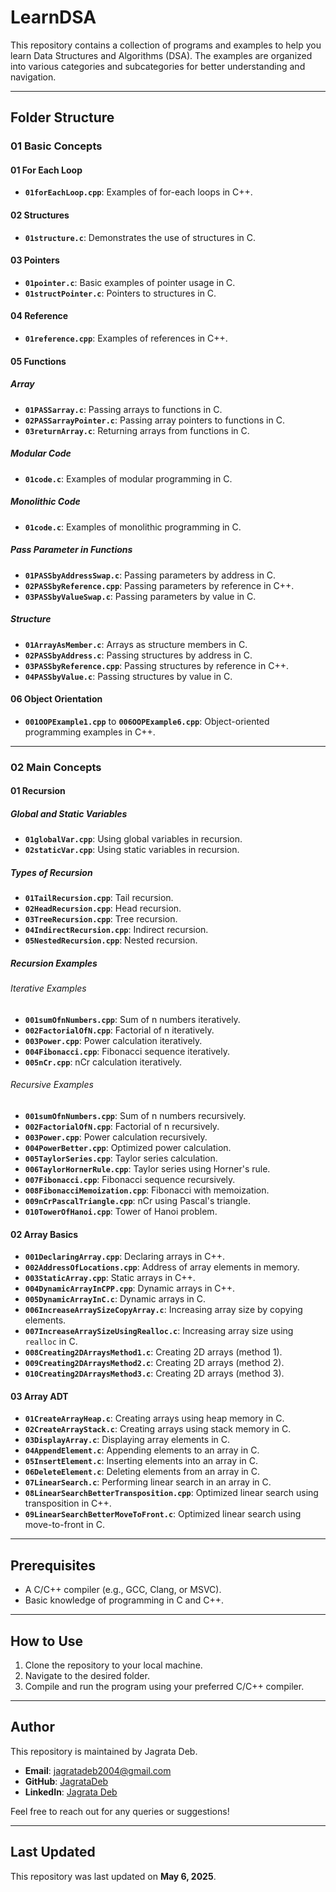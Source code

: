 # LearnDSA

This repository contains a collection of programs and examples to help you learn Data Structures and Algorithms (DSA). The examples are organized into various categories and subcategories for better understanding and navigation.

---

## Folder Structure

### 01 Basic Concepts

#### 01 For Each Loop
- **`01forEachLoop.cpp`**: Examples of for-each loops in C++.

#### 02 Structures
- **`01structure.c`**: Demonstrates the use of structures in C.

#### 03 Pointers
- **`01pointer.c`**: Basic examples of pointer usage in C.
- **`01structPointer.c`**: Pointers to structures in C.

#### 04 Reference
- **`01reference.cpp`**: Examples of references in C++.

#### 05 Functions

##### Array
- **`01PASSarray.c`**: Passing arrays to functions in C.
- **`02PASSarrayPointer.c`**: Passing array pointers to functions in C.
- **`03returnArray.c`**: Returning arrays from functions in C.

##### Modular Code
- **`01code.c`**: Examples of modular programming in C.

##### Monolithic Code
- **`01code.c`**: Examples of monolithic programming in C.

##### Pass Parameter in Functions
- **`01PASSbyAddressSwap.c`**: Passing parameters by address in C.
- **`02PASSbyReference.cpp`**: Passing parameters by reference in C++.
- **`03PASSbyValueSwap.c`**: Passing parameters by value in C.

##### Structure
- **`01ArrayAsMember.c`**: Arrays as structure members in C.
- **`02PASSbyAddress.c`**: Passing structures by address in C.
- **`03PASSbyReference.cpp`**: Passing structures by reference in C++.
- **`04PASSbyValue.c`**: Passing structures by value in C.

#### 06 Object Orientation
- **`001OOPExample1.cpp`** to **`006OOPExample6.cpp`**: Object-oriented programming examples in C++.

---

### 02 Main Concepts

#### 01 Recursion

##### Global and Static Variables
- **`01globalVar.cpp`**: Using global variables in recursion.
- **`02staticVar.cpp`**: Using static variables in recursion.

##### Types of Recursion
- **`01TailRecursion.cpp`**: Tail recursion.
- **`02HeadRecursion.cpp`**: Head recursion.
- **`03TreeRecursion.cpp`**: Tree recursion.
- **`04IndirectRecursion.cpp`**: Indirect recursion.
- **`05NestedRecursion.cpp`**: Nested recursion.

##### Recursion Examples

###### Iterative Examples
- **`001sumOfnNumbers.cpp`**: Sum of n numbers iteratively.
- **`002FactorialOfN.cpp`**: Factorial of n iteratively.
- **`003Power.cpp`**: Power calculation iteratively.
- **`004Fibonacci.cpp`**: Fibonacci sequence iteratively.
- **`005nCr.cpp`**: nCr calculation iteratively.

###### Recursive Examples
- **`001sumOfnNumbers.cpp`**: Sum of n numbers recursively.
- **`002FactorialOfN.cpp`**: Factorial of n recursively.
- **`003Power.cpp`**: Power calculation recursively.
- **`004PowerBetter.cpp`**: Optimized power calculation.
- **`005TaylorSeries.cpp`**: Taylor series calculation.
- **`006TaylorHornerRule.cpp`**: Taylor series using Horner's rule.
- **`007Fibonacci.cpp`**: Fibonacci sequence recursively.
- **`008FibonacciMemoization.cpp`**: Fibonacci with memoization.
- **`009nCrPascalTriangle.cpp`**: nCr using Pascal's triangle.
- **`010TowerOfHanoi.cpp`**: Tower of Hanoi problem.

#### 02 Array Basics
- **`001DeclaringArray.cpp`**: Declaring arrays in C++.
- **`002AddressOfLocations.cpp`**: Address of array elements in memory.
- **`003StaticArray.cpp`**: Static arrays in C++.
- **`004DynamicArrayInCPP.cpp`**: Dynamic arrays in C++.
- **`005DynamicArrayInC.c`**: Dynamic arrays in C.
- **`006IncreaseArraySizeCopyArray.c`**: Increasing array size by copying elements.
- **`007IncreaseArraySizeUsingRealloc.c`**: Increasing array size using `realloc` in C.
- **`008Creating2DArraysMethod1.c`**: Creating 2D arrays (method 1).
- **`009Creating2DArraysMethod2.c`**: Creating 2D arrays (method 2).
- **`010Creating2DArraysMethod3.c`**: Creating 2D arrays (method 3).

#### 03 Array ADT
- **`01CreateArrayHeap.c`**: Creating arrays using heap memory in C.
- **`02CreateArrayStack.c`**: Creating arrays using stack memory in C.
- **`03DisplayArray.c`**: Displaying array elements in C.
- **`04AppendElement.c`**: Appending elements to an array in C.
- **`05InsertElement.c`**: Inserting elements into an array in C.
- **`06DeleteElement.c`**: Deleting elements from an array in C.
- **`07LinearSearch.c`**: Performing linear search in an array in C.
- **`08LinearSearchBetterTransposition.cpp`**: Optimized linear search using transposition in C++.
- **`09LinearSearchBetterMoveToFront.c`**: Optimized linear search using move-to-front in C.

---

## Prerequisites

- A C/C++ compiler (e.g., GCC, Clang, or MSVC).
- Basic knowledge of programming in C and C++.

---

## How to Use

1. Clone the repository to your local machine.
2. Navigate to the desired folder.
3. Compile and run the program using your preferred C/C++ compiler.

---

## Author

This repository is maintained by Jagrata Deb.

- **Email**: jagratadeb2004@gmail.com
- **GitHub**: [JagrataDeb](https://github.com/jagratadeb)
- **LinkedIn**: [Jagrata Deb](https://www.linkedin.com/in/jagratadeb/)

Feel free to reach out for any queries or suggestions!

---

## Last Updated

This repository was last updated on **May 6, 2025**.
